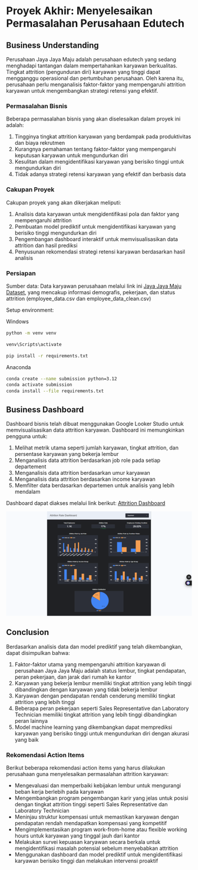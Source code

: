 # Proyek Akhir: Menyelesaikan Permasalahan Perusahaan Edutech

## Business Understanding

Perusahaan Jaya Jaya Maju adalah perusahaan edutech yang sedang menghadapi tantangan dalam mempertahankan karyawan berkualitas. Tingkat attrition (pengunduran diri) karyawan yang tinggi dapat mengganggu operasional dan pertumbuhan perusahaan. Oleh karena itu, perusahaan perlu menganalisis faktor-faktor yang mempengaruhi attrition karyawan untuk mengembangkan strategi retensi yang efektif.

### Permasalahan Bisnis

Beberapa permasalahan bisnis yang akan diselesaikan dalam proyek ini adalah:

1. Tingginya tingkat attrition karyawan yang berdampak pada produktivitas dan biaya rekrutmen
2. Kurangnya pemahaman tentang faktor-faktor yang mempengaruhi keputusan karyawan untuk mengundurkan diri
3. Kesulitan dalam mengidentifikasi karyawan yang berisiko tinggi untuk mengundurkan diri
4. Tidak adanya strategi retensi karyawan yang efektif dan berbasis data

### Cakupan Proyek

Cakupan proyek yang akan dikerjakan meliputi:

1. Analisis data karyawan untuk mengidentifikasi pola dan faktor yang mempengaruhi attrition
2. Pembuatan model prediktif untuk mengidentifikasi karyawan yang berisiko tinggi mengundurkan diri
3. Pengembangan dashboard interaktif untuk memvisualisasikan data attrition dan hasil prediksi
4. Penyusunan rekomendasi strategi retensi karyawan berdasarkan hasil analisis

### Persiapan

Sumber data: Data karyawan perusahaan melalui link ini [Jaya Jaya Maju Dataset](https://github.com/dicodingacademy/dicoding_dataset/tree/main/employee), yang mencakup informasi demografis, pekerjaan, dan status attrition (employee_data.csv dan employee_data_clean.csv)

Setup environment:

Windows
```bash
python -m venv venv
```

```bash
venv\Scripts\activate
```

```bash
pip install -r requirements.txt
```

Anaconda
```bash
conda create --name submission python=3.12
conda activate submission
conda install --file requirements.txt
```

## Business Dashboard

Dashboard bisnis telah dibuat menggunakan Google Looker Studio untuk memvisualisasikan data attrition karyawan. Dashboard ini memungkinkan pengguna untuk:

1. Melihat metrik utama seperti jumlah karyawan, tingkat attrition, dan persentase karyawan yang bekerja lembur
2. Menganalisis data attrition berdasarkan job role pada setiap departement
3. Menganalisis data attrition berdasarkan umur karyawan
4. Menganalisis data attrition berdasarkan income karyawan
5. Memfilter data berdasarkan departemen untuk analisis yang lebih mendalam

Dashboard dapat diakses melalui link berikut: [Attrition Dashboard](https://lookerstudio.google.com/reporting/1acf7dee-e6a6-447a-a2fa-96ede9a00e6c)

![Dashboard Screenshot](./ikhwananda-dashboard.png)


## Conclusion

Berdasarkan analisis data dan model prediktif yang telah dikembangkan, dapat disimpulkan bahwa:

1. Faktor-faktor utama yang mempengaruhi attrition karyawan di perusahaan Jaya Jaya Maju adalah status lembur, tingkat pendapatan, peran pekerjaan, dan jarak dari rumah ke kantor
2. Karyawan yang bekerja lembur memiliki tingkat attrition yang lebih tinggi dibandingkan dengan karyawan yang tidak bekerja lembur
3. Karyawan dengan pendapatan rendah cenderung memiliki tingkat attrition yang lebih tinggi
4. Beberapa peran pekerjaan seperti Sales Representative dan Laboratory Technician memiliki tingkat attrition yang lebih tinggi dibandingkan peran lainnya
5. Model machine learning yang dikembangkan dapat memprediksi karyawan yang berisiko tinggi untuk mengundurkan diri dengan akurasi yang baik

### Rekomendasi Action Items

Berikut beberapa rekomendasi action items yang harus dilakukan perusahaan guna menyelesaikan permasalahan attrition karyawan:

- Mengevaluasi dan memperbaiki kebijakan lembur untuk mengurangi beban kerja berlebih pada karyawan
- Mengembangkan program pengembangan karir yang jelas untuk posisi dengan tingkat attrition tinggi seperti Sales Representative dan Laboratory Technician
- Meninjau struktur kompensasi untuk memastikan karyawan dengan pendapatan rendah mendapatkan kompensasi yang kompetitif
- Mengimplementasikan program work-from-home atau flexible working hours untuk karyawan yang tinggal jauh dari kantor
- Melakukan survei kepuasan karyawan secara berkala untuk mengidentifikasi masalah potensial sebelum menyebabkan attrition
- Menggunakan dashboard dan model prediktif untuk mengidentifikasi karyawan berisiko tinggi dan melakukan intervensi proaktif

